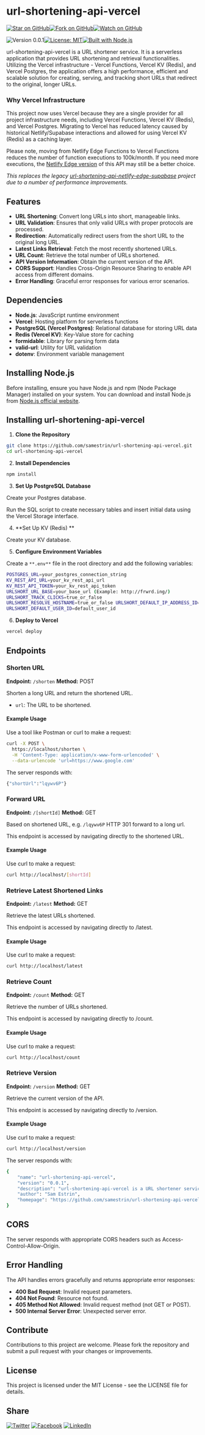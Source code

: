 # url-shortening-api-vercel

[![Star on GitHub](https://img.shields.io/github/stars/samestrin/url-shortening-api-vercel?style=social)](https://github.com/samestrin/url-shortening-api-vercel/stargazers)[![Fork on GitHub](https://img.shields.io/github/forks/samestrin/url-shortening-api-vercel?style=social)](https://github.com/samestrin/url-shortening-api-vercel/network/members)[![Watch on GitHub](https://img.shields.io/github/watchers/samestrin/url-shortening-api-vercel?style=social)](https://github.com/samestrin/url-shortening-api-vercel/watchers)

![Version 0.0.1](https://img.shields.io/badge/Version-0.0.1-blue)[![License: MIT](https://img.shields.io/badge/License-MIT-yellow.svg)](https://opensource.org/licenses/MIT)[![Built with Node.js](https://img.shields.io/badge/Built%20with-Node.js-green)](https://nodejs.org/)

url-shortening-api-vercel is a URL shortener service. It is a serverless application that provides URL shortening and retrieval functionalities. Utilizing the Vercel infrastructure - Vercel Functions, Vercel KV (Redis), and Vercel Postgres, the application offers a high performance, efficient and scalable solution for creating, serving, and tracking short URLs that redirect to the original, longer URLs.

### Why Vercel Infrastructure

This project now uses Vercel because they are a single provider for all project infrastructure needs, including Vercel Functions, Vercel KV (Redis), and Vercel Postgres. Migrating to Vercel has reduced latency caused by historical Netlify/Supabase interactions and allowed for using Vercel KV (Redis) as a caching layer.

Please note, moving from Netlify Edge Functions to Vercel Functions reduces the number of function executions to 100k/month. If you need more executions, the [Netlify Edge version](https://github.com/samestrin/url-shortening-api-netlify-edge-supabase) of this API may still be a better choice.

_This replaces the legacy [url-shortening-api-netlify-edge-supabase](https://github.com/samestrin/url-shortening-api-netlify-edge-supabase) project due to a number of performance improvements._

## Features

- **URL Shortening**: Convert long URLs into short, manageable links.
- **URL Validation**: Ensures that only valid URLs with proper protocols are processed.
- **Redirection**: Automatically redirect users from the short URL to the original long URL.
- **Latest Links Retrieval**: Fetch the most recently shortened URLs.
- **URL Count**: Retrieve the total number of URLs shortened.
- **API Version Information**: Obtain the current version of the API.
- **CORS Support**: Handles Cross-Origin Resource Sharing to enable API access from different domains.
- **Error Handling**: Graceful error responses for various error scenarios.

## Dependencies

- **Node.js**: JavaScript runtime environment
- **Vercel**: Hosting platform for serverless functions
- **PostgreSQL (Vercel Postgres)**: Relational database for storing URL data
- **Redis (Vercel KV)**: Key-Value store for caching
- **formidable**: Library for parsing form data
- **valid-url**: Utility for URL validation
- **dotenv**: Environment variable management

## Installing Node.js

Before installing, ensure you have Node.js and npm (Node Package Manager) installed on your system. You can download and install Node.js from [Node.js official website](https://nodejs.org/).

## Installing url-shortening-api-vercel

1.  **Clone the Repository**

```bash
git clone https://github.com/samestrin/url-shortening-api-vercel.git
cd url-shortening-api-vercel
```

2.  **Install Dependencies**

```bash
npm install
```

3.  **Set Up PostgreSQL Database**

Create your Postgres database.

Run the SQL script to create necessary tables and insert initial data using the Vercel Storage interface.

4.  **Set Up KV (Redis) **

Create your KV database.

5.  **Configure Environment Variables**

Create a `**.env**` file in the root directory and add the following variables:

```bash
POSTGRES_URL=your_postgres_connection_string
KV_REST_API_URL=your_kv_rest_api_url
KV_REST_API_TOKEN=your_kv_rest_api_token
URLSHORT_URL_BASE=your_base_url (Example: http://frwrd.ing/)
URLSHORT_TRACK_CLICKS=true_or_false
URLSHORT_RESOLVE_HOSTNAME=true_or_false URLSHORT_DEFAULT_IP_ADDRESS_ID=default_ip_address_id URLSHORT_DEFAULT_HOSTNAME_ID=default_hostname_id
URLSHORT_DEFAULT_USER_ID=default_user_id
```

6.  **Deploy to Vercel**

```bash
vercel deploy
```

## Endpoints

### Shorten URL

**Endpoint:** `/shorten` **Method:** POST

Shorten a long URL and return the shortened URL.

- `url`: The URL to be shortened.

#### **Example Usage**

Use a tool like Postman or curl to make a request:

```bash
curl -X POST \
  https://localhost/shorten \
  -H 'Content-Type: application/x-www-form-urlencoded' \
  --data-urlencode 'url=https://www.google.com'
```

The server responds with:

```bash
{"shortUrl":"lqywv6P"}
```

### Forward URL

**Endpoint:** `/[shortId]` **Method:** GET

Based on shortened URL, e.g. `/lqywv6P` HTTP 301 forward to a long url.

This endpoint is accessed by navigating directly to the shortened URL.

#### **Example Usage**

Use curl to make a request:

```bash
curl http://localhost/[shortId]
```

### Retrieve Latest Shortened Links

**Endpoint:** `/latest` **Method:** GET

Retrieve the latest URLs shortened.

This endpoint is accessed by navigating directly to /latest.

#### **Example Usage**

Use curl to make a request:

```bash
curl http://localhost/latest
```

### Retrieve Count

**Endpoint:** `/count` **Method:** GET

Retrieve the number of URLs shortened.

This endpoint is accessed by navigating directly to /count.

#### **Example Usage**

Use curl to make a request:

```bash
curl http://localhost/count
```

### Retrieve Version

**Endpoint:** `/version` **Method:** GET

Retrieve the current version of the API.

This endpoint is accessed by navigating directly to /version.

#### **Example Usage**

Use curl to make a request:

```bash
curl http://localhost/version
```

The server responds with:

```bash
{
    "name": "url-shortening-api-vercel",
    "version": "0.0.1",
    "description": "url-shortening-api-vercel is a URL shortener service using the Vercel infrastructure - Vercel Functions, Vercel KV (Redis), and Vercel Postgres.",
    "author": "Sam Estrin",
    "homepage": "https://github.com/samestrin/url-shortening-api-vercel#readme"
}
```

## CORS

The server responds with appropriate CORS headers such as Access-Control-Allow-Origin.

## Error Handling

The API handles errors gracefully and returns appropriate error responses:

- **400 Bad Request**: Invalid request parameters.
- **404 Not Found**: Resource not found.
- **405 Method Not Allowed**: Invalid request method (not GET or POST).
- **500 Internal Server Error**: Unexpected server error.

## Contribute

Contributions to this project are welcome. Please fork the repository and submit a pull request with your changes or improvements.

## License

This project is licensed under the MIT License - see the LICENSE file for details.

## Share

[![Twitter](https://img.shields.io/badge/X-Tweet-blue)](https://twitter.com/intent/tweet?text=Check%20out%20this%20awesome%20project!&url=https://github.com/samestrin/url-shortening-api-vercel) [![Facebook](https://img.shields.io/badge/Facebook-Share-blue)](https://www.facebook.com/sharer/sharer.php?u=https://github.com/samestrin/url-shortening-api-vercel) [![LinkedIn](https://img.shields.io/badge/LinkedIn-Share-blue)](https://www.linkedin.com/sharing/share-offsite/?url=https://github.com/samestrin/url-shortening-api-vercel)
